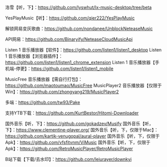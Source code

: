 洛雪【听，下】：https://github.com/lyswhut/lx-music-desktop/tree/beta

YesPlayMusic【听】：https://github.com/qier222/YesPlayMusic

解锁网易变灰歌曲：https://github.com/nondanee/UnblockNeteaseMusic

API网易：https://github.com/Binaryify/NeteaseCloudMusicApi

Listen 1 音乐播放器【软件】：https://github.com/listen1/listen1_desktop
Listen 1 音乐播放器【浏览器插件】：https://github.com/listen1/listen1_chrome_extension
Listen 1 音乐播放器【手机端-停更】：https://github.com/listen1/listen1_mobile

MusicFree 音乐播放器【需自行打包】：https://github.com/maotoumao/MusicFree
MusicPlayer2 音乐播放器【仅限于Win】：https://github.com/zhongyang219/MusicPlayer2

多端：https://github.com/tw93/Pake

支持YTB下载：https://github.com/KurtBestor/Hitomi-Downloader

国外音乐【听，下】：https://github.com/gokadzev/Musify
国外音乐【听，下】：https://www.clementine-player.org/
国外音乐【听，下，仅限于Mac】：https://github.com/kartik-venugopal/aural-player
国外音乐【听，下，仅限于Apk】：https://github.com/vfsfitvnm/ViMusic
国外音乐【听，下，仅限于Apk】：https://github.com/RetroMusicPlayer/RetroMusicPlayer

B站下载【下载/去水印】：https://github.com/leiurayer/downkyi
